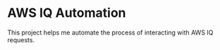 # AWS IQ Automation 

This project helps me automate the process of interacting with AWS IQ requests.
